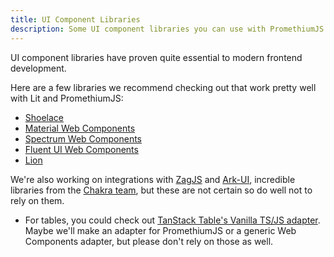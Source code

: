 ```yaml
---
title: UI Component Libraries 
description: Some UI component libraries you can use with PromethiumJS.
---
```


UI component libraries have proven quite essential to modern frontend development.

Here are a few libraries we recommend checking out that work pretty well with Lit and PromethiumJS:

- [Shoelace](https://shoelace.style/)
- [Material Web Components](https://github.com/material-components/material-web)
- [Spectrum Web Components](https://opensource.adobe.com/spectrum-web-components/index.html)
- [Fluent UI Web Components](https://learn.microsoft.com/en-us/fluent-ui/web-components/)
- [Lion](https://lion-web.netlify.app/)

We're also working on integrations with [ZagJS](https://zagjs.com/) and [Ark-UI](https://ark-ui.com/), incredible libraries from the [Chakra team](https://github.com/chakra-ui), but these are not certain so do well not to rely on them.

- For tables, you could check out [TanStack Table's Vanilla TS/JS adapter](https://tanstack.com/table/v8/docs/adapters/vanilla). Maybe we'll make an adapter for PromethiumJS or a generic Web Components adapter, but please don't rely on those as well.
